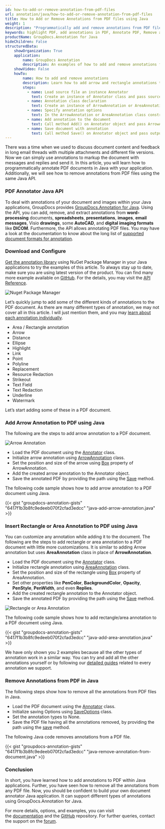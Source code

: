 ```yaml
---
id: how-to-add-or-remove-annotation-from-pdf-files
url: annotation/java/how-to-add-or-remove-annotation-from-pdf-files
title: How to Add or Remove Annotations from PDF files using Java
weight: 1
description: "Programmatically add and remove annotations from PDF files. Add arrow, rectangle annotations and more using Java API."
keywords: highlight PDF, add annotations in PDF, Annotate PDF, Remove annotations from PDF, 
productName: GroupDocs.Annotation for Java
hideChildren: False
structuredData:
    showOrganization: True
    application:    
        name: GroupDocs Annotation
        description: An examples of how to add and remove annotations from PDF documents. Add arrow, rectangle annotations and more using Java API.
    showVideo: False
    howTo:
        name: How to add and remove annotations
        description: Learn how to add arrow and rectangle annotations to the PDF document
        steps:
          - name: Load source file an instance Annotator
            text: Create an instance of Annotator class and pass source file path as a constructor parameter. You may specify absolute or relative file path as per your requirements. 
          - name: Annotation class declaration
            text: Create an instance of ArrowAnnotation or AreaAnnotation class.
          - name: Specify annotation options 
            text: In the ArrowAnnotation or AreaAnnotation class constructor pass parameters.
          - name: Add annotation to the document
            text: Call method Add() on Annotator object and pass ArrowAnnotation or AreaAnnotation instance there.
          - name: Save document with annotation
            text: Call method Save() on Annotator object and pass output file destination there.
---
```


There was a time when we used to discuss document content and feedback in long email threads with multiple attachments and different file versions. Now we can simply use annotations to markup the document with messages and replies and send it. In this article, you will learn how to programmatically annotate PDF documents in Java with your application. Additionally, we will see how to remove annotations from PDF files using the same Java API.

### PDF Annotator Java API

To deal with annotations of your document and images within your Java applications, GroupDocs provides [GroupDocs.Annotation for Java](https://products.groupdocs.com/annotation/java). Using the API, you can add, remove, and extract annotations from **word-processing** documents, **spreadsheets**, **presentations**, **images**, **email messages**, Visio **drawings**, some **AutoCAD**, and **digital imaging formats** like **DICOM**. Furthermore, the API allows annotating PDF files. You may have a look at the documentation to know about the long list of [supported document formats for annotation](https://docs.groupdocs.com/annotation/java/supported-document-formats/).

### Download and Configure

[Get the annotation library](https://downloads.groupdocs.com/annotation/java) using NuGet Package Manager in your Java applications to try the examples of this article. To always stay up to date, make sure you are using latest version of the product. You can find many more example available on [GitHub](https://github.com/groupdocs-annotation). For the details, you may visit the [API Reference](https://apireference.groupdocs.com/annotation/java).

![Nuget Package Manager](annotation/java/images/annotation-nuget.jpg)

Let’s quickly jump to add some of the different kinds of annotations to the PDF document. As there are many different types of annotation, we may not cover all in this article. I will just mention them, and you may [learn about each annotation individually](https://docs.groupdocs.com/annotation/java/add-annotation-to-the-document/).

*   Area / Rectangle annotation
*   Arrow
*   Distance
*   Ellipse
*   Highlight
*   Link
*   Point
*   Polyline
*   Replacement
*   Resource Redaction
*   Strikeout
*   Text Field
*   Text Redaction
*   Underline
*   Watermark
    
Let’s start adding some of these in a PDF document.

### Add Arrow Annotation to PDF using Java

The following are the steps to add arrow annotation to a PDF document.

![Arrow Annotation](annotation/java/images/add-arrow-annotation.png)

*   Load the PDF document using the [Annotator](https://apireference.groupdocs.com/annotation/java/com.groupdocs.annotation/Annotator) class.
*   Initialize arrow annotation using [ArrowAnnotation](https://apireference.groupdocs.com/annotation/java/groupdocs.annotation.models.annotationmodels/arrowannotation) class.
*   Set the position and size of the arrow using [Box](https://apireference.groupdocs.com/annotation/java/groupdocs.annotation.models.annotationmodels/arrowannotation/properties/box) property of ArrowAnnotation.
*   Add the created arrow annotation to the Annotator object.
*   Save the annotated PDF by providing the path using the [Save](https://apireference.groupdocs.com/annotation/java/groupdocs.annotation/annotator/methods/save) method.


The following code sample shows how to add arrow annotation to a PDF document using Java.

{{< gist "groupdocs-annotation-gists" "6417f1b3b8fc9edeeb070f2cfad3edcc" "java-add-arrow-annotation.java" >}}

### Insert Rectangle or Area Annotation to PDF using Java

You can customize any annotation while adding it to the document. The following are the steps to add rectangle or area annotation to a PDF document with little more customizations. It is similar to adding Arrow annotation but uses **AreaAnnotation** class in place of **ArrowAnnotation**.

*   Load the PDF document using the [Annotator](https://apireference.groupdocs.com/annotation/java/com.groupdocs.annotation/Annotator) class.
*   Initialize rectangle annotation using [AreaAnnotation](https://apireference.groupdocs.com/annotation/java/groupdocs.annotation.models.annotationmodels/areaannotation) class.
*   Set the position and size of the rectangle using [Box](https://apireference.groupdocs.com/annotation/java/groupdocs.annotation.models.annotationmodels/areaannotation/properties/box) property of AreaAnnotation.
*   Set other properties like **PenColor**, **BackgroundColor**, **Opacity**, **PenStyle**, **PenWidth**, and even **Replies**.
*   Add the created rectangle annotation to the Annotator object.
*   Save the annotated PDF by providing the path using the [Save](https://apireference.groupdocs.com/annotation/java/groupdocs.annotation/annotator/methods/save) method.

![Rectangle or Area Annotation](annotation/java/images/add-area-annotation.png)

The following code sample shows how to add rectangle/area annotation to a PDF document using Java.

{{< gist "groupdocs-annotation-gists" "6417f1b3b8fc9edeeb070f2cfad3edcc" "java-add-area-annotation.java" >}}

We have only shown you 2 examples because all the other types of annotation work in a similar way. You can try and add all the other annotations yourself or by following our [detailed guides](https://docs.groupdocs.com/annotation/java/add-annotation-to-the-document/) related to every annotation we support.

### Remove Annotations from PDF in Java

The following steps show how to remove all the annotations from PDF files in Java.

*   Load the PDF document using the [Annotator](https://apireference.groupdocs.com/annotation/java/com.groupdocs.annotation/Annotator) class.
*   Initialize saving Options using [SaveOptions](https://apireference.groupdocs.com/annotation/java/groupdocs.annotation.options/saveoptions) class.
*   Set the annotation types to None.
*   Save the PDF file having all the annotations removed, by providing the path using the [save](https://apireference.groupdocs.com/annotation/java/groupdocs.annotation/annotator/methods/save) method.

The following Java code removes annotations from a PDF file.

{{< gist "groupdocs-annotation-gists" "6417f1b3b8fc9edeeb070f2cfad3edcc" "java-remove-annotation-from-document.java" >}}

### Conclusion 

In short, you have learned how to add annotations to PDF within Java applications. Further, you have seen how to remove all the annotations from any PDF file. Now, you should be confident to build your own document annotator Java application. It can support different types of annotations using GroupDocs.Annotation for Java.

For more details, options, and examples, you can visit the [documentation](https://docs.groupdocs.com/annotation/java/) and the [GitHub](https://github.com/groupdocs-annotation) repository. For further queries, contact the support on the [forum](https://forum.groupdocs.com/).
